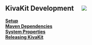 ## KivaKit Development &nbsp; &nbsp; ![](https://www.kivakit.org/images/toolbox-40.png)

[**Setup**](setup.md)  
[**Maven Dependencies**](maven-dependencies.md)  
[**System Properties**](system-properties.md)  
[**Releasing KivaKit**](releasing.md)  
